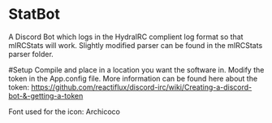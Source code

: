 # StatBot
A Discord Bot which logs in the HydraIRC complient log format so that mIRCStats will work. Slightly modified parser can be found in the mIRCStats parser folder.

#Setup
Compile and place in a location you want the software in. Modify the token in the App.config file. More information can be found here about the token: https://github.com/reactiflux/discord-irc/wiki/Creating-a-discord-bot-&-getting-a-token


Font used for the icon: Archicoco